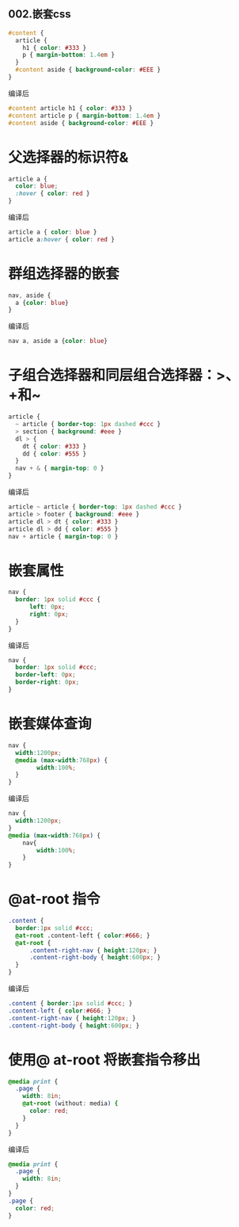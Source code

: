 002.嵌套css
---

```scss
#content {
  article {
    h1 { color: #333 }
    p { margin-bottom: 1.4em }
  }
  #content aside { background-color: #EEE }
}
```

编译后

```css
#content article h1 { color: #333 }
#content article p { margin-bottom: 1.4em }
#content aside { background-color: #EEE }
```

# 父选择器的标识符&
```scss
article a {
  color: blue;
  :hover { color: red }
}
```
编译后
```css
article a { color: blue }
article a:hover { color: red }
```

# 群组选择器的嵌套
```scss
nav, aside {
  a {color: blue}
}
```
编译后
```css
nav a, aside a {color: blue}
```

# 子组合选择器和同层组合选择器：>、+和~
```scss
article {
  ~ article { border-top: 1px dashed #ccc }
  > section { background: #eee }
  dl > {
    dt { color: #333 }
    dd { color: #555 }
  }
  nav + & { margin-top: 0 }
}
```
编译后
```css
article ~ article { border-top: 1px dashed #ccc }
article > footer { background: #eee }
article dl > dt { color: #333 }
article dl > dd { color: #555 }
nav + article { margin-top: 0 }
```

# 嵌套属性

```scss
nav {
  border: 1px solid #ccc {
      left: 0px;
      right: 0px;
  }
}
```
编译后
```css
nav {
  border: 1px solid #ccc;
  border-left: 0px;
  border-right: 0px;
}
```

# 嵌套媒体查询
```scss
nav {
  width:1200px;
  @media (max-width:768px) {
        width:100%;
  }
}
```
编译后
```css
nav {
  width:1200px;
}
@media (max-width:768px) {
    nav{
        width:100%;
    }
}
```
# @at-root 指令
```scss
.content {
  border:1px solid #ccc;
  @at-root .content-left { color:#666; }
  @at-root {
      .content-right-nav { height:120px; }
      .content-right-body { height:600px; }
  }
}
```
编译后
```css
.content { border:1px solid #ccc; }
.content-left { color:#666; }
.content-right-nav { height:120px; }
.content-right-body { height:600px; }
```
# 使用@ at-root 将嵌套指令移出
```scss
@media print {
  .page {
    width: 8in;
    @at-root (without: media) {
      color: red;
    }
  }
}
```
编译后
```css
@media print {
  .page {
    width: 8in;
  }
}
.page {
  color: red;
}
```










